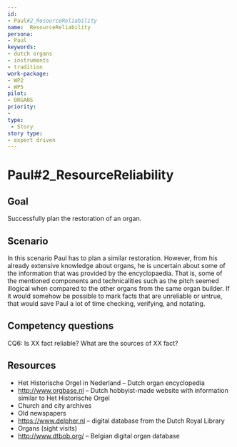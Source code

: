```yaml
---
id: 
- Paul#2_ResourceReliability
name:  ResourceReliability 
persona: 
- Paul
keywords: 
- dutch organs
- instruments
- tradition
work-package:
- WP2
- WP5
pilot:
- ORGANS
priority:
-
type:
 - Story
story type: 
- expert driven
---
```

# Paul#2_ResourceReliability

## Goal 

Successfully plan the restoration of an organ.

## Scenario  

In this scenario Paul has to plan a similar restoration. However, from his already extensive knowledge about organs, he is uncertain about some of the information that was provided by the encyclopaedia. That is, some of the mentioned components and technicalities such as the pitch seemed illogical when compared to the other organs from the same organ builder. If it would somehow be possible to mark facts that are unreliable or untrue, that would save Paul a lot of time checking, verifying, and notating.

## Competency questions 

CQ6: Is XX fact reliable? What are the sources of XX fact?

## Resources

- Het Historische Orgel in Nederland – Dutch organ encyclopedia
- http://www.orgbase.nl – Dutch hobbyist-made website with information similar to Het Historische Orgel
- Church and city archives
- Old newspapers
- https://www.delpher.nl – digital database from the Dutch Royal Library
- Organs (sight visits)
- http://www.dtbob.org/ – Belgian digital organ database